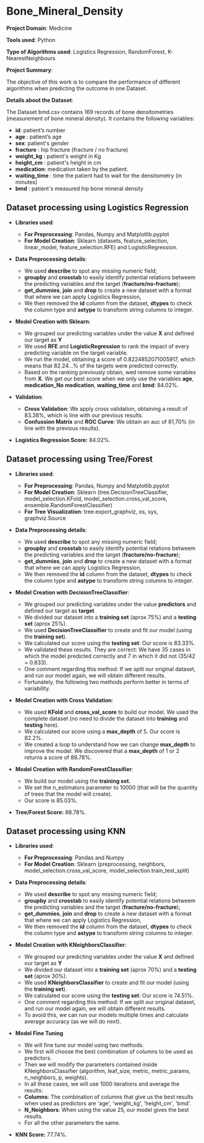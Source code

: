 # Bone_Mineral_Density

**Project Domain**: Medicine

**Tools used**: Python

**Type of Algorithms used**: Logistics Regression, RandomForest, K-NearestNeighbours

**Project Summary**:

The objective of this work is to compare the performance of different algorithms when predicting the outcome in one Dataset. 

**Details about the Dataset**:

The Dataset bmd.csv contains 169 records of bone densitometries (measurement of bone mineral density). It contains the following variables:

   - **id**: patient’s number
   - **age** : patient’s age
   - **sex**: patient's gender
   - **fracture** : hip fracture (fracture / no fracture)
   - **weight_kg** : patient's weight in Kg
   - **height_cm** : patient's height in cm
   - **medication**: medication taken by the patient.
   - **waiting_time** : time the patient had to wait for the densitometry (in minutes)
   - **bmd** : patient's measured hip bone mineral density 

## Dataset processing using Logistics Regression ##

   - **Libraries used**: 
     - **For Preprocessing**: Pandas, Numpy and Matplotlib.pyplot
     - **For Model Creation**: Sklearn (datasets, feature_selection, linear_model, feature_selection.RFE) and LogisticRegression.
   
   - **Data Preprocessing details**: 
     - We used **describe** to spot any missing numeric field; 
     - **groupby** and **crosstab** to easily identify potential relations betweem the predicting variables and the target (**fracture/no-fracture**); 
     - **get_dummies**, **join** and **drop** to create a new dataset with a format that where we can apply Logistics Regression, 
     - We then removed the **id** column from the dataset, **dtypes** to check the column type and **astype** to transform string columns to integer.

   - **Model Creation with Sklearn**: 
     - We grouped our predicting variables under the value **X** and defined our target as **Y**
     - We used **RFE** and **LogisticRegression** to rank the impact of every predicting variable on the target variable. 
     - We run the model, obtaining a score of 0.8224852071005917, which means that 82.24...% of the targets were predicted correctly.
     - Based on the ranking previously obtain, wed remove some variables from **X**. We get our best score when we only use the variables **age**, **medication_No medication**, **waiting_time** and **bmd**: 84.02%.
     
   - **Validation**: 
     - **Cross Validation**: We apply cross validation, obtaining a result of 83.38%, which is line with our previous results. 
     - **Confussion Matrix** and **ROC Curve**: We obtain an auc of 81,70% (in line with the previous results).

   - **Logistics Regression Score:** 84.02%. 
     

## Dataset processing using Tree/Forest ##
   - **Libraries used**: 
     - **For Preprocessing**: Pandas, Numpy and Matplotlib.pyplot
     - **For Model Creation**: Sklearn (tree.DecisionTreeClassifier, model_selection.KFold, model_selection.cross_val_score, ensemble.RandomForestClassifier)
     - **For Tree Visualization**: tree.export_graphviz, os, sys, graphviz.Source
   
   - **Data Preprocessing details**: 
     - We used **describe** to spot any missing numeric field; 
     - **groupby** and **crosstab** to easily identify potential relations betweem the predicting variables and the target (**fracture/no-fracture**); 
     - **get_dummies**, **join** and **drop** to create a new dataset with a format that where we can apply Logistics Regression, 
     - We then removed the **id** column from the dataset, **dtypes** to check the column type and **astype** to transform string columns to integer.

   - **Model Creation with DecisionTreeClassifier**: 
     - We grouped our predicting variables under the value **predictors** and defined our target as **target**
     - We divided our dataset into a **training set** (aprox 75%) and a **testing set** (aprox 25%).
     - We used **DecisionTreeClassifier** to create and fit our model (using the **training set**).
     - We calculated our score using the **testing set**: Our score is 83.33%. 
     - We validated these results. They are correct: We have 35 cases in which the model predicted correctly and 7 in which it did not (35/42 = 0.833).
     - One comment regarding this method: If we split our original dataset, and run our model again, we will obtain different results. 
     - Fortunately, the following two methods perform better in terms of variability.
     
   - **Model Creation with Cross Validation**: 
     - We used **KFold** and **cross_val_score** to build our model. We used the complete dataset (no need to divide the dataset into **training** and **testing** here).
     - We calculated our score using a **max_depth** of 5. Our score is 82.2%.
     - We created a loop to understand how we can change **max_depth** to improve the model. We discovered that a **max_depth** of 1 or 2 returns a score of 88.78%.

   - **Model Creation with RandomForestClassifier**: 
     - We build our model using the **training set**.
     - We set the n_estimators parameter to 10000 (that will be the quantity of trees that the model will create).
     - Our score is 85.03%.

   -  **Tree/Forest Score:** 88.78%. 

## Dataset processing using KNN ##
   - **Libraries used**: 
     - **For Preprocessing**: Pandas and Numpy
     - **For Model Creation**: Sklearn (preprocessing, neighbors, model_selection.cross_val_score, model_selection.train_test_split)

   - **Data Preprocessing details**: 
     - We used **describe** to spot any missing numeric field; 
     - **groupby** and **crosstab** to easily identify potential relations betweem the predicting variables and the target (**fracture/no-fracture**); 
     - **get_dummies**, **join** and **drop** to create a new dataset with a format that where we can apply Logistics Regression, 
     - We then removed the **id** column from the dataset, **dtypes** to check the column type and **astype** to transform string columns to integer.

   - **Model Creation with KNeighborsClassifier**: 
     - We grouped our predicting variables under the value **X** and defined our target as **Y**
     - We divided our dataset into a **training set** (aprox 70%) and a **testing set** (aprox 30%).
     - We used **KNeighborsClassifier** to create and fit our model (using the **training set**).
     - We calculated our score using the **testing set**: Our score is 74.51%. 
     - One comment regarding this method: If we split our original dataset, and run our model again, we will obtain different results. 
     - To avoid this, we can run our models multiple times and calculate average accuracy (as we will do next).
     
   - **Model Fine Tuning**
     - We will fine tune our model using two methods. 
     - We first will choose the best combination of columns to be used as predictors.
     - Then we will modify the parameters contained inside KNeighborsClassifier (algorithm, leaf_size, metric, metric_params, n_neighbors, p, weights).
     - In all these cases, we will use 1000 iterations and average the results:
     - **Columns**: The combination of columns that give us the best results when used as predictors are 'age', 'weight_kg', 'height_cm', 'bmd'.
     - **N_Neighbors**: When using the value 25, our model gives the best results.
     - For all the other parameters the same.

   - **KNN Score:** 77.74%. 

